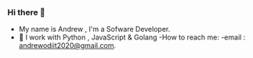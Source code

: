 ### Hi there 👋

- My name is Andrew , I'm a Sofware Developer.
- 🔭 I work with Python , JavaScript & Golang
-How to reach me:
-email : andrewodiit2020@gmail.com.
<!--
**AndrewOdiit/AndrewOdiit** is a ✨ _special_ ✨ repository because its `README.md` (this file) appears on your GitHub profile.

Here are some ideas to get you started:

- 👯 I’m looking to collaborate on ...
- 🤔 I’m looking for help with ...
- 💬 Ask me about ...
- 📫 How to reach me: ...
- 😄 Pronouns: ...
- ⚡ Fun fact: ...

-->
